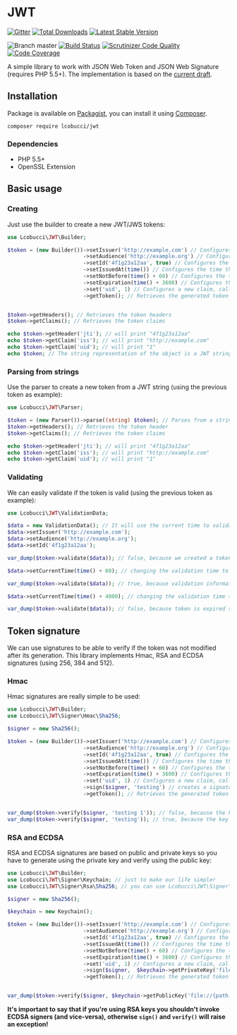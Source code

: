# JWT
[![Gitter](https://img.shields.io/badge/GITTER-JOIN%20CHAT%20%E2%86%92-brightgreen.svg?style=flat-square)](https://gitter.im/lcobucci/jwt?utm_source=badge&utm_medium=badge&utm_campaign=pr-badge&utm_content=badge) [![Total Downloads](https://img.shields.io/packagist/dt/lcobucci/jwt.svg?style=flat-square)](https://packagist.org/packages/lcobucci/jwt) [![Latest Stable Version](https://img.shields.io/packagist/v/lcobucci/jwt.svg?style=flat-square)](https://packagist.org/packages/lcobucci/jwt)

![Branch master](https://img.shields.io/badge/branch-master-brightgreen.svg?style=flat-square)
[![Build Status](https://img.shields.io/travis/lcobucci/jwt/master.svg?style=flat-square)](http://travis-ci.org/#!/lcobucci/jwt)
[![Scrutinizer Code Quality](https://img.shields.io/scrutinizer/g/lcobucci/jwt/master.svg?style=flat-square)](https://scrutinizer-ci.com/g/lcobucci/jwt/?branch=master)
[![Code Coverage](https://img.shields.io/scrutinizer/coverage/g/lcobucci/jwt/master.svg?style=flat-square)](https://scrutinizer-ci.com/g/lcobucci/jwt/?branch=master)

A simple library to work with JSON Web Token and JSON Web Signature (requires PHP 5.5+).
The implementation is based on the [current draft](http://tools.ietf.org/html/draft-ietf-oauth-json-web-token-32).

## Installation

Package is available on [Packagist](http://packagist.org/packages/lcobucci/jwt),
you can install it using [Composer](http://getcomposer.org).

```shell
composer require lcobucci/jwt
```

### Dependencies

- PHP 5.5+
- OpenSSL Extension

## Basic usage

### Creating

Just use the builder to create a new JWT/JWS tokens:

```php
use Lcobucci\JWT\Builder;

$token = (new Builder())->setIssuer('http://example.com') // Configures the issuer (iss claim)
                        ->setAudience('http://example.org') // Configures the audience (aud claim)
                        ->setId('4f1g23a12aa', true) // Configures the id (jti claim), replicating as a header item
                        ->setIssuedAt(time()) // Configures the time that the token was issue (iat claim)
                        ->setNotBefore(time() + 60) // Configures the time that the token can be used (nbf claim)
                        ->setExpiration(time() + 3600) // Configures the expiration time of the token (exp claim)
                        ->set('uid', 1) // Configures a new claim, called "uid"
                        ->getToken(); // Retrieves the generated token


$token->getHeaders(); // Retrieves the token headers
$token->getClaims(); // Retrieves the token claims

echo $token->getHeader('jti'); // will print "4f1g23a12aa"
echo $token->getClaim('iss'); // will print "http://example.com"
echo $token->getClaim('uid'); // will print "1"
echo $token; // The string representation of the object is a JWT string (pretty easy, right?)
```

### Parsing from strings

Use the parser to create a new token from a JWT string (using the previous token as example):

```php
use Lcobucci\JWT\Parser;

$token = (new Parser())->parse((string) $token); // Parses from a string
$token->getHeaders(); // Retrieves the token header
$token->getClaims(); // Retrieves the token claims

echo $token->getHeader('jti'); // will print "4f1g23a12aa"
echo $token->getClaim('iss'); // will print "http://example.com"
echo $token->getClaim('uid'); // will print "1"
```

### Validating

We can easily validate if the token is valid (using the previous token as example):

```php
use Lcobucci\JWT\ValidationData;

$data = new ValidationData(); // It will use the current time to validate (iat, nbf and exp)
$data->setIssuer('http://example.com');
$data->setAudience('http://example.org');
$data->setId('4f1g23a12aa');

var_dump($token->validate($data)); // false, because we created a token that cannot be used before of `time() + 60`

$data->setCurrentTime(time() + 60); // changing the validation time to future

var_dump($token->validate($data)); // true, because validation information is equals to data contained on the token

$data->setCurrentTime(time() + 4000); // changing the validation time to future

var_dump($token->validate($data)); // false, because token is expired since current time is greater than exp
```

## Token signature

We can use signatures to be able to verify if the token was not modified after its generation. This library implements Hmac, RSA and ECDSA signatures (using 256, 384 and 512).

### Hmac

Hmac signatures are really simple to be used:

```php
use Lcobucci\JWT\Builder;
use Lcobucci\JWT\Signer\Hmac\Sha256;

$signer = new Sha256();

$token = (new Builder())->setIssuer('http://example.com') // Configures the issuer (iss claim)
                        ->setAudience('http://example.org') // Configures the audience (aud claim)
                        ->setId('4f1g23a12aa', true) // Configures the id (jti claim), replicating as a header item
                        ->setIssuedAt(time()) // Configures the time that the token was issue (iat claim)
                        ->setNotBefore(time() + 60) // Configures the time that the token can be used (nbf claim)
                        ->setExpiration(time() + 3600) // Configures the expiration time of the token (exp claim)
                        ->set('uid', 1) // Configures a new claim, called "uid"
                        ->sign($signer, 'testing') // creates a signature using "testing" as key
                        ->getToken(); // Retrieves the generated token


var_dump($token->verify($signer, 'testing 1')); // false, because the key is different
var_dump($token->verify($signer, 'testing')); // true, because the key is the same
```

### RSA and ECDSA

RSA and ECDSA signatures are based on public and private keys so you have to generate using the private key and verify using the public key:

```php
use Lcobucci\JWT\Builder;
use Lcobucci\JWT\Signer\Keychain; // just to make our life simpler
use Lcobucci\JWT\Signer\Rsa\Sha256; // you can use Lcobucci\JWT\Signer\Ecdsa\Sha256 if you're using ECDSA keys

$signer = new Sha256();

$keychain = new Keychain();

$token = (new Builder())->setIssuer('http://example.com') // Configures the issuer (iss claim)
                        ->setAudience('http://example.org') // Configures the audience (aud claim)
                        ->setId('4f1g23a12aa', true) // Configures the id (jti claim), replicating as a header item
                        ->setIssuedAt(time()) // Configures the time that the token was issue (iat claim)
                        ->setNotBefore(time() + 60) // Configures the time that the token can be used (nbf claim)
                        ->setExpiration(time() + 3600) // Configures the expiration time of the token (nbf claim)
                        ->set('uid', 1) // Configures a new claim, called "uid"
                        ->sign($signer,  $keychain->getPrivateKey('file://{path to your private key}')) // creates a signature using your private key
                        ->getToken(); // Retrieves the generated token


var_dump($token->verify($signer, $keychain->getPublicKey('file://{path to your public key}'))); // true when the public key was generated by the private one =)
```

**It's important to say that if you're using RSA keys you shouldn't invoke ECDSA signers (and vice-versa), otherwise ```sign()``` and ```verify()``` will raise an exception!**
